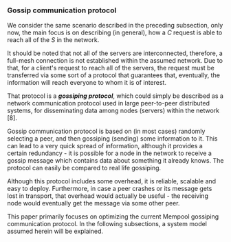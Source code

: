 ### Gossip communication protocol

We consider the same scenario described in the preceding subsection, only now, the main focus is on describing (in general), how a *C* request is able to reach all of the *S* in the network.

It should be noted that not all of the servers are interconnected, therefore, a full-mesh connection is not established within the assumed network. Due to that, for a client's request to reach all of the servers, the request must be transferred via some sort of a protocol that guarantees that, eventually, the information will reach everyone to whom it is of interest.

That protocol is a ***gossiping protocol***, which could simply be described as a network communication protocol used in large peer-to-peer distributed systems, for disseminating data among nodes (servers) within the network [8]. 

Gossip communication protocol is based on (in most cases) randomly selecting a peer, and then gossiping (sending) some information to it. This can lead to a very quick spread of information, although it provides a certain redundancy - it is possible for a node in the network to receive a gossip message which contains data about something it already knows. The protocol can easily be compared to real life gossiping.

Although this protocol includes some overhead, it is reliable, scalable and easy to deploy. Furthermore, in case a peer crashes or its message gets lost in transport, that overhead would actually be useful - the receiving node would eventually get the message via some other peer.

This paper primarily focuses on optimizing the current Mempool gossiping communication protocol. In the following subsections, a system model assumed herein will be explained.
<!--stackedit_data:
eyJoaXN0b3J5IjpbLTEyMTczODY0MTcsMTMzMTk5MjU1Nyw1Nz
IwMDExMDEsLTMzODA3MTk2M119
-->